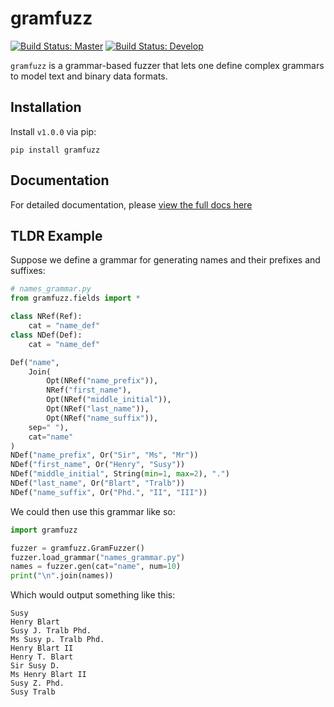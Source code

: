 # gramfuzz

[![Build Status: Master](https://travis-ci.org/d0c-s4vage/gramfuzz.svg?branch=master)](https://travis-ci.org/d0c-s4vage/gramfuzz)
[![Build Status: Develop](https://travis-ci.org/d0c-s4vage/gramfuzz.svg?branch=develop)](https://travis-ci.org/d0c-s4vage/gramfuzz)

`gramfuzz` is a grammar-based fuzzer that lets one define
complex grammars to model text and binary data formats.

## Installation

Install `v1.0.0` via pip:

```
pip install gramfuzz
```

## Documentation

For detailed documentation, please [view the full docs here](https://d0c-s4vage.github.io/gramfuzz/)

## TLDR Example


Suppose we define a grammar for generating names and their prefixes
and suffixes:

```python
# names_grammar.py
from gramfuzz.fields import *

class NRef(Ref):
	cat = "name_def"
class NDef(Def):
	cat = "name_def"

Def("name",
	Join(
		Opt(NRef("name_prefix")),
		NRef("first_name"),
		Opt(NRef("middle_initial")),
		Opt(NRef("last_name")),
		Opt(NRef("name_suffix")),
	sep=" "),
	cat="name"
)
NDef("name_prefix", Or("Sir", "Ms", "Mr"))
NDef("first_name", Or("Henry", "Susy"))
NDef("middle_initial", String(min=1, max=2), ".")
NDef("last_name", Or("Blart", "Tralb"))
NDef("name_suffix", Or("Phd.", "II", "III"))
```

We could then use this grammar like so:

```python
import gramfuzz

fuzzer = gramfuzz.GramFuzzer()
fuzzer.load_grammar("names_grammar.py")
names = fuzzer.gen(cat="name", num=10)
print("\n".join(names))
```

Which would output something like this:

```
Susy
Henry Blart
Susy J. Tralb Phd.
Ms Susy p. Tralb Phd.
Henry Blart II
Henry T. Blart
Sir Susy D.
Ms Henry Blart II
Susy Z. Phd.
Susy Tralb
```